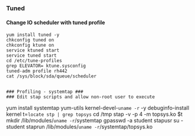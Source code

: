 ### Tuned ###
#### Change IO scheduler with tuned profile
```
yum install tuned -y
chkconfig tuned on
chkconfig ktune on 
service ktuned start
service tuned start
cd /etc/tune-profiles
grep ELEVATOR= ktune.sysconfig
tuned-adm profile rh442
cat /sys/block/sda/queue/scheduler 


### Profiling - systemtap ###
### Edit stap scripts and allow non-root user to execute
```
yum install systemtap yum-utils kernel-devel-`uname -r` -y
debuginfo-install kernel
t=`locate stp | grep topsys`
cd /tmp
stap -v -p 4 -m topsys.ko $t
mkdir /lib/modules/`uname -r`/systemtap
gpasswd -a student stapusr
su - student
staprun /lib/modules/`uname -r`/systemtap/topsys.ko
```
